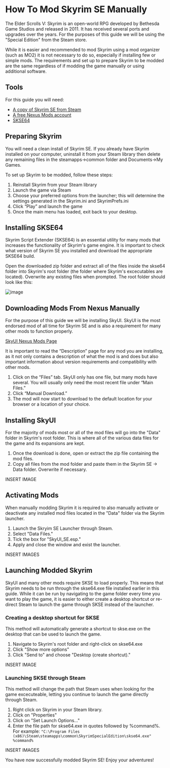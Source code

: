 # How To Mod Skyrim SE Manually

The Elder Scrolls V: Skyrim is an open-world RPG developed by Bethesda Game Studios and released in 2011. It has received several ports and upgrades over the years. For the purposes of this guide we will be using the "Special Edition" from the Steam store.

While it is easier and recommended to mod Skyrim using a mod organizer (such as MO2) it is not necessary to do so, especially if installing few or simple mods. The requirements and set up to prepare Skyrim to be modded are the same regardless of if modding the game manually or using additional software.

## Tools  
For this guide you will need:

* [A copy of Skyrim SE from Steam](https://store.steampowered.com/app/489830/The_Elder_Scrolls_V_Skyrim_Special_Edition/)
* [A free Nexus Mods account](https://www.nexusmods.com/)
* [SKSE64](https://skse.silverlock.org/)

## Preparing Skyrim  
You will need a clean install of Skyrim SE. If you already have Skyrim installed on your computer, uninstall it from your Steam library then delete any remaining files in the steamapps->common folder and Documents->My Games.

To set up Skyrim to be modded, follow these steps:
1. Reinstall Skyrim from your Steam library
2. Launch the game via Steam
3. Choose your preferred options from the launcher; this will determine the settings generated in the Skyrim.ini and SkyrimPrefs.ini
4. Click “Play” and launch the game
5. Once the main menu has loaded, exit back to your desktop.

## Installing SKSE64
Skyrim Script Extender (SKSE64) is an essential utility for many mods that increases the functionality of Skyrim's game engine. It is important to check what version of Skyrim SE you installed and download the appropriate SKSE64 build.

Open the downloaded zip folder and extract all of the files inside the skse64 folder into Skyrim's root folder (the folder where Skyrim's excecutables are located). Overwrite any existing files when prompted. The root folder should look like this:

![image](https://github.com/user-attachments/assets/69d9a597-c026-495d-9942-90d73d5edb89)

## Downloading Mods From Nexus Manually 
For the purpose of this guide we will be installing SkyUI. SkyUI is the most endorsed mod of all time for Skyrim SE and is also a requirement for many other mods to function properly.

[SkyUI Nexus Mods Page](https://www.nexusmods.com/skyrimspecialedition/mods/12604)

It is important to read the “Description” page for any mod you are installing, as it not only contains a description of what the mod is and does but also important information about version requirements and compatibility with other mods.

1. Click on the “Files” tab. SkyUI only has one file, but many mods have several. You will usually only need the most recent file under “Main Files.”
2. Click “Manual Download.”
3. The mod will now start to download to the default location for your browser or a location of your choice.

## Installing SkyUI 
For the majority of mods most or all of the mod files will go into the "Data" folder in Skyrim's root folder. This is where all of the various data files for the game and its expansions are kept.
1. Once the download is done, open or extract the zip file containing the mod files.
2. Copy all files from the mod folder and paste them in the Skyrim SE -> Data folder. Overwrite if necessary.

INSERT IMAGE

## Activating Mods
When manually modding Skyrim it is required to also manually activate or deactivate any installed mod files located in the "Data" folder via the Skyrim launcher.
1. Launch the Skryim SE Launcher through Steam.
2. Select "Data Files."
3. Tick the box for "SkyUI_SE.esp."
4. Apply and close the window and exist the launcher.

INSERT IMAGES

## Launching Modded Skyrim
SkyUI and many other mods require SKSE to load properly. This means that Skyrim needs to be run through the skse64.exe file installed earlier in this guide. While it can be run by navigating to the game folder every time you want to play the game, it is easier to either create a desktop shortcut or re-direct Steam to launch the game through SKSE instead of the launcher.

### Creating a desktop shortcut for SKSE
This method will automatically generate a shortcut to skse.exe on the desktop that can be used to launch the game.
1. Navigate to Skyrim's root folder and right-click on skse64.exe
2. Click "Show more options"
3. Click "Send to" and choose "Desktop (create shortcut)."

INSERT IMAGE

### Launching SKSE through Steam
This method will change the path that Steam uses when looking for the game excecuteable, letting you continue to launch the game directly through Steam.
1. Right click on Skyrim in your Steam library.
2. Click on "Properties"
3. Click on "Set Launch Options..."
4. Enter the file path for skse64.exe in quotes followed by %command%.
For example: `"C:\Program Files (x86)\Steam\steamapps\common\SkyrimSpecialEdition\skse64.exe" %command%`

INSERT IMAGES

You have now successfully modded Skyrim SE! Enjoy your adventures!
